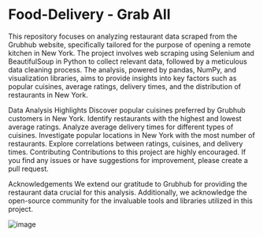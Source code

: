 # Food-Delivery - Grab All
This repository focuses on analyzing restaurant data scraped from the Grubhub website, specifically tailored for the purpose of opening a remote kitchen in New York. The project involves web scraping using Selenium and BeautifulSoup in Python to collect relevant data, followed by a meticulous data cleaning process. The analysis, powered by pandas, NumPy, and visualization libraries, aims to provide insights into key factors such as popular cuisines, average ratings, delivery times, and the distribution of restaurants in New York.

Data Analysis Highlights Discover popular cuisines preferred by Grubhub customers in New York. Identify restaurants with the highest and lowest average ratings. Analyze average delivery times for different types of cuisines. Investigate popular locations in New York with the most number of restaurants. Explore correlations between ratings, cuisines, and delivery times. Contributing Contributions to this project are highly encouraged. If you find any issues or have suggestions for improvement, please create a pull request.

Acknowledgements We extend our gratitude to Grubhub for providing the restaurant data crucial for this analysis. Additionally, we acknowledge the open-source community for the invaluable tools and libraries utilized in this project.

![image](https://github.com/MSOMESHWAR/Food-Delivery/assets/156932357/e3aff635-be43-4d56-bc48-4a8b175c12b1)

